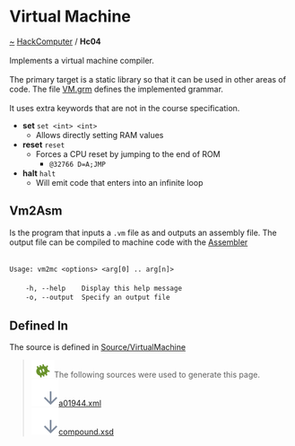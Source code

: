 <a id="virtual-machine"></a>
<h1>Virtual Machine</h1>
<a id="a01944"></a>
<a href="https://github.com/CharlesCarley/HackComputer#~">~</a>
<a href="index.md#index">HackComputer</a>
<span class="inline-text">/</span>
<span class="bold-text"><b>Hc04</b></span>
<br/>
<br/>
<span class="inline-text">Implements a virtual machine compiler.</span>
<br/>
<br/>
<span class="inline-text">
The primary target is a static library so that it can be used in other areas of code. The file </span>
<a href="../../Source/VirtualMachine/VM.grm#vm.grm">VM.grm</a>
<span class="inline-text"> defines the implemented grammar.</span>
<br/>
<br/>
<span class="inline-text">
It uses extra keywords that are not in the course specification.</span>
<ul>
<li><span class="bold-text"><b>set</b></span>
<code class="typewriter">set &lt;int&gt; &lt;int&gt;</code>
<ul>
<li><span class="inline-text">Allows directly setting RAM values</span>
</li>
</ul>
</li>
<li><span class="bold-text"><b>reset</b></span>
<code class="typewriter">reset</code>
<ul>
<li><span class="inline-text">Forces a CPU reset by jumping to the end of ROM</span>
<ul>
<li><code class="typewriter">@32766 D=A;JMP</code>
</li>
</ul>
</li>
</ul>
</li>
<li><span class="bold-text"><b>halt</b></span>
<code class="typewriter">halt</code>
<ul>
<li><span class="inline-text">Will emit code that enters into an infinite loop</span>
</li>
</ul>
</li>
</ul>
<a id="a01944_1hc04s2"></a>
<a id="vm2asm"></a>
<h2>Vm2Asm</h2>
<span class="inline-text">Is the program that inputs a </span>
<code class="typewriter">.vm</code>
<span class="inline-text"> file as and outputs an assembly file. The output file can be compiled to machine code with the </span>
<a href="a01943.md#hc03">Assembler</a>
<br/>
<br/>

```txt
Usage: vm2mc <options> <arg[0] .. arg[n]>

    -h, --help    Display this help message
    -o, --output  Specify an output file
```
<a id="a01944_1hc04defined"></a>
<a id="defined-in"></a>
<h2>Defined In</h2>
<span class="inline-text">The source is defined in </span>
<a href="../../Source/VirtualMachine/#source-virtualmachine">Source/VirtualMachine</a>
<br/>
<blockquote>
<img src="../images/debug.svg"/><span class="inline-text">The following sources were used to generate this page.</span>
<br/>
<span class="icon-list-item"><a href="../xml/a01944.xml#L1" class="icon-list-item"><img src="../images/lookInside.svg" class="icon-list-item"/><span class="icon-list-item">a01944.xml</span>
</a>
</span>
<br/>
<span class="icon-list-item"><a href="../xml/compound.xsd#L1" class="icon-list-item"><img src="../images/lookInside.svg" class="icon-list-item"/><span class="icon-list-item">compound.xsd</span>
</a>
</span>
</blockquote>
</div>
</div>
</body>
</html>
